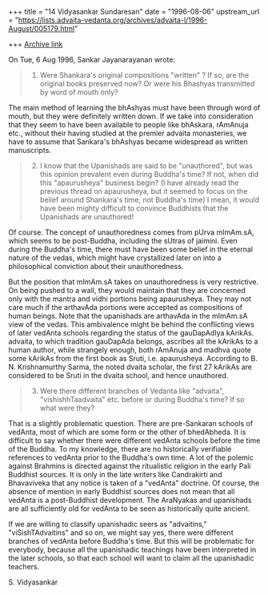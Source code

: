 +++
title = "14 Vidyasankar Sundaresan"
date = "1996-08-06"
upstream_url = "https://lists.advaita-vedanta.org/archives/advaita-l/1996-August/005179.html"

+++
[Archive link](https://lists.advaita-vedanta.org/archives/advaita-l/1996-August/005179.html)

On Tue, 6 Aug 1996, Sankar Jayanarayanan wrote:

> 1) Were Shankara's original compositions "written" ? If so, are the original
>    books preserved now? Or were his Bhashyas transmitted by word of mouth
 only?

The main method of learning the bhAshyas must have been through word of
mouth, but they were definitely written down. If we take into
consideration that they seem to have been available to people like
bhAskara, rAmAnuja etc., without their having studied at the premier
advaita monasteries, we have to assume that Sankara's bhAshyas became
widespread as written manuscripts.

>
> 2) I know that the Upanishads are said to be "unauthored", but was this
 opinion
>    prevalent even during Buddha's time? If not, when did this "apaurusheya"
>    business begin? (I have already read the previous thread on apaurusheya,
 but
>    it seemed to focus on the belief around Shankara's time, not Buddha's time)
>    I mean, it would have been mighty difficult to convince Buddhists that the
>    Upanishads are unauthored!
>

Of course. The concept of unauthoredness comes from pUrva mImAm.sA, which
seems to be post-Buddha, including the sUtras of jaimini. Even during the
Buddha's time, there must have been some belief in the eternal nature of
the vedas, which might have crystallized later on into a philosophical
conviction about their unauthoredness.

But the position that mImAm.sA takes on unauthoredness is very
restrictive. On being pushed to a wall, they would maintain that they are
concerned only with the mantra and vidhi portions being apaurusheya. They
may not care much if the arthavAda portions were accepted as compositions
of human beings. Note that the upanishads are arthavAda in the mImAm.sA
view of the vedas. This ambivalence might be behind the conflicting views
of later vedAnta schools regarding the status of the gauDapAdIya kArikAs.
advaita, to which tradition gauDapAda belongs, ascribes all the kArikAs
to a human author, while strangely enough, both rAmAnuja and madhva quote
some kArikAs from the first book as Sruti, i.e. apaurusheya. According to
B. N. Krishnamurthy Sarma, the noted dvaita scholar, the first 27 kArikAs
are considered to be Sruti in the dvaita school, and hence unauthored.

> 3) Were there different branches of Vedanta like "advaita",
 "vishishhTaadvaita"
>    etc. before or during Buddha's time? If so what were they?
>

That is a slightly problematic question. There are pre-Sankaran schools
of vedAnta, most of which are some form or the other of bhedAbheda. It is
difficult to say whether there were different vedAnta schools before the
time of the Buddha. To my knowledge, there are no historically verifiable
references to vedAnta prior to the Buddha's own time. A lot of the
polemic against Brahmins is directed against the ritualistic religion in
the early Pali Buddhist sources. It is only in the late writers like
Candrakirti and Bhavaviveka that any notice is taken of a "vedAnta"
doctrine. Of course, the absence of mention in early Buddhist sources
does not mean that all vedAnta is a post-Buddhist development. The
AraNyakas and upanishads are all sufficiently old for vedAnta to be seen
as historically quite ancient.

If we are willing to classify upanishadic seers as
"advaitins," "viSishTAdvaitins" and so on, we might say yes, there were
different branches of vedAnta before Buddha's time. But this will be
problematic for everybody, because all the upanishadic teachings have
been interpreted in the later schools, so that each school will want to
claim all the upanishadic teachers.

S. Vidyasankar

